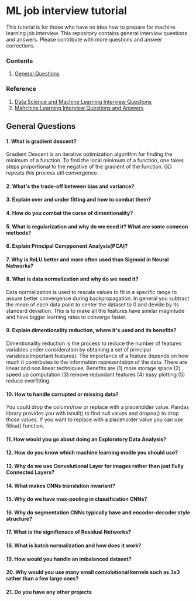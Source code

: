 # ML job interview tutorial
This tutorial is for those who have no idea how to prepare for machine learning job interview. This repository contains general interview questions and answers. Please contribute with more questions and answer corrections.

### Contents
1. [General Questions](#general-questions)

### Reference
1. [Data Science and Machine Learning Interview Questions](https://towardsdatascience.com/data-science-and-machine-learning-interview-questions-3f6207cf040b)
2. [Mahchine Learning Interview Questions and Answers](https://www.youtube.com/watch?v=hB1CTizqGFk)

## General Questions
#### 1. What is gradient descent?
Gradient Descent is an iterative optimization algorithm for finding the minimum of a function. To find the local minimum of a function, one takes steps proportional to the negative of the gradient of the function. GD repeats this process util convergence.
#### 2. What's the trade-off between bias and variance?

#### 3. Explain over and under fitting and how to combat them?
#### 4. How do you combat the curse of dimentionality?
#### 5. What is regularization and why do we need it? What are some common methods?
#### 6. Explain Principal Compponent Analysis(PCA)?
#### 7. Why is ReLU better and more often used than Sigmoid in Neural Networks?
#### 8. What is data normalization and why do we need it?
Data normalization is used to rescale values to fit in a specific range to assure better convergence during backpropagation. In general you subtract the mean of each data point to center the dataset to 0 and devide by its standard deviation. This is to make all the features have similar magnitude and have bigger learning rates to converge faster.
#### 9. Explain dimentionality reduction, where it's used and its benefits?
Dimentionality reduction is the process to reduce the number of features variables under consideration by obtaining a set of principal variables(important features). The importance of a feature depends on how much it contributes to the information representation of the data. There are linear and non linear techniques. Benefits are (1) more storage space (2) speed up computation (3) remove redundant features (4) easy plotting (5) reduce overfitting.
#### 10. How to handle corrupted or missing data?
You could drop the column/row or replace with a placeholder value. Pandas library provides you with isnull() to find null values and dropna() to drop those values. If you want to replace with a placeholder value you can use fillna() function.
#### 11. How would you go about doing an Exploratory Data Analysis?
#### 12. How do you know which machine learning modle you should use?
#### 13. Why do we use Convolutional Layer for images rather than just Fully Connected Layers?
#### 14. What makes CNNs translation invariant?
#### 15. Why do we have max-pooling in classification CNNs?
#### 16. Why do segmentation CNNs typically have and encoder-decoder style structure?
#### 17. What is the significnace of Residual Networks?
#### 18. What is batch normalization and how does it work?
#### 19. How would you handle an imbalanced dataset?
#### 20. Why would you use many small convolutional kernels such as 3x3 rather than a few large ones?
#### 21. Do you have any other projects